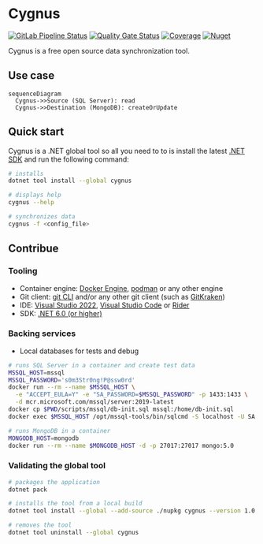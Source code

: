 # Cygnus

[![GitLab Pipeline Status](https://gitlab.com/kalosyni/cygnus/badges/main/pipeline.svg)](https://gitlab.com/kalosyni/cygnus/-/pipelines)
[![Quality Gate Status](https://sonarcloud.io/api/project_badges/measure?project=kalosyni_cygnus&metric=alert_status)](https://sonarcloud.io/summary/new_code?id=kalosyni_cygnus)
[![Coverage](https://sonarcloud.io/api/project_badges/measure?project=kalosyni_cygnus&metric=coverage)](https://sonarcloud.io/summary/new_code?id=kalosyni_cygnus)
[![Nuget](https://img.shields.io/nuget/v/cygnus.svg)](https://www.nuget.org/packages/cygnus)

Cygnus is a free open source data synchronization tool.

## Use case

```mermaid
sequenceDiagram
  Cygnus->>Source (SQL Server): read
  Cygnus->>Destination (MongoDB): createOrUpdate
```

## Quick start

Cygnus is a .NET global tool so all you need to to is install the latest [.NET SDK](https://dotnet.microsoft.com/download)
and run the following command:

```bash
# installs
dotnet tool install --global cygnus

# displays help
cygnus --help

# synchronizes data
cygnus -f <config_file>
```

## Contribue

### Tooling

* Container engine: [Docker Engine](https://docs.docker.com/engine/install/), [podman](https://podman.io/) or any other engine
* Git client: [git CLI](https://git-scm.com/) and/or any other git client (such as [GitKraken](https://www.gitkraken.com/))
* IDE: [Visual Studio 2022](https://visualstudio.microsoft.com/fr/vs/), [Visual Studio Code](https://code.visualstudio.com/)
or [Rider](https://www.jetbrains.com/rider/)
* SDK: [.NET 6.0 (or higher)](https://dotnet.microsoft.com/download)

### Backing services

* Local databases for tests and debug

```bash
# runs SQL Server in a container and create test data
MSSQL_HOST=mssql
MSSQL_PASSWORD='s0m3Str0ng!P@ssw0rd'
docker run --rm --name $MSSQL_HOST \
  -e "ACCEPT_EULA=Y" -e "SA_PASSWORD=$MSSQL_PASSWORD" -p 1433:1433 \
  -d mcr.microsoft.com/mssql/server:2019-latest
docker cp $PWD/scripts/mssql/db-init.sql mssql:/home/db-init.sql
docker exec $MSSQL_HOST /opt/mssql-tools/bin/sqlcmd -S localhost -U SA -P $MSSQL_PASSWORD -i /home/db-init.sql

# runs MongoDB in a container
MONGODB_HOST=mongodb
docker run --rm --name $MONGODB_HOST -d -p 27017:27017 mongo:5.0
```

### Validating the global tool

```bash
# packages the application
dotnet pack

# installs the tool from a local build
dotnet tool install --global --add-source ./nupkg cygnus --version 1.0.1-alpha-000000

# removes the tool
dotnet tool uninstall --global cygnus
```
